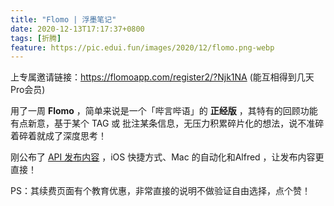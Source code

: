 ```yaml
---
title: "Flomo | 浮墨笔记"
date: 2020-12-13T17:17:37+0800
tags: [折腾]
feature: https://pic.edui.fun/images/2020/12/flomo.png-webp
---
```


上专属邀请链接：<https://flomoapp.com/register2/?Njk1NA> (能互相得到几天Pro会员)

用了一周 **Flomo** ，简单来说是一个「哔言哔语」的 **正经版** ，其特有的回顾功能有点新意，基于某个 TAG 或 批注某条信息，无压力积累碎片化的想法，说不准碎着碎着就成了深度思考！

<!--more-->

刚公布了 [API 发布内容](https://support.qq.com/products/297045/faqs-more/#classifyId=46026) ，iOS 快捷方式、Mac 的自动化和Alfred ，让发布内容更直接！

PS：其续费页面有个教育优惠，非常直接的说明不做验证自由选择，点个赞！